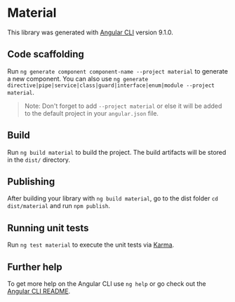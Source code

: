 # Material

This library was generated with [Angular CLI](https://github.com/angular/angular-cli) version 9.1.0.

## Code scaffolding

Run `ng generate component component-name --project material` to generate a new component. You can also use `ng generate directive|pipe|service|class|guard|interface|enum|module --project material`.
> Note: Don't forget to add `--project material` or else it will be added to the default project in your `angular.json` file. 

## Build

Run `ng build material` to build the project. The build artifacts will be stored in the `dist/` directory.

## Publishing

After building your library with `ng build material`, go to the dist folder `cd dist/material` and run `npm publish`.

## Running unit tests

Run `ng test material` to execute the unit tests via [Karma](https://karma-runner.github.io).

## Further help

To get more help on the Angular CLI use `ng help` or go check out the [Angular CLI README](https://github.com/angular/angular-cli/blob/master/README.md).
